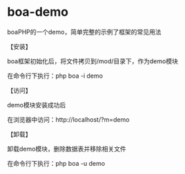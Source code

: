 # boa-demo
boaPHP的一个demo，简单完整的示例了框架的常见用法

【安装】

boa框架初始化后，将文件拷贝到/mod/目录下，作为demo模块

在命令行下执行：php boa -i demo


【访问】

demo模块安装成功后

在浏览器中访问：http://localhost/?m=demo


【卸载】

卸载demo模块，删除数据表并移除相关文件

在命令行下执行：php boa -u demo